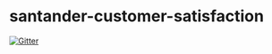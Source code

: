 # santander-customer-satisfaction

[![Gitter](https://badges.gitter.im/ViennaKaggle/santander-customer-satisfaction.svg)](https://gitter.im/ViennaKaggle/santander-customer-satisfaction?utm_source=badge&utm_medium=badge&utm_campaign=pr-badge&utm_content=badge)